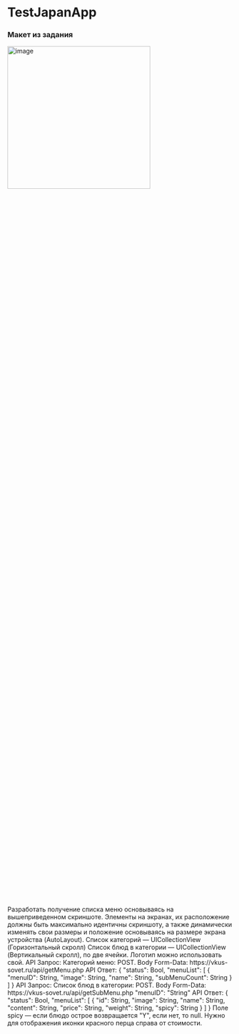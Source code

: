 # TestJapanApp
<div style="width: 100%; height: 50%;">
    <h3 align="left">Макет из задания</h3>
    <img align="left" width="320" alt="image" src="https://github.com/A4RE/TestJapanApp/assets/64658088/0fd02271-78cb-45ea-af74-78a2c32e6a45">    
</div>
<div style="width: 100%; height: 50%">
    <p>Разработать получение списка меню основываясь на вышеприведенном скриншоте. Элементы на экранах, их расположение должны быть максимально идентичны скриншоту, а также динамически изменять свои размеры и положение основываясь на размере экрана устройства (AutoLayout).
    Список категорий — UICollectionView (Горизонтальный скролл)
    Список блюд в категории — UICollectionView (Вертикальный скролл), по две ячейки.
    Логотип можно использовать свой.
    API Запрос:
    Категорий меню:
    POST. Body Form-Data: https://vkus-sovet.ru/api/getMenu.php
    API Ответ:
    {
    "status": Bool,
    "menuList": [
    {
    "menuID": String, "image": String,
    "name": String, "subMenuCount": String
    } ]
    }
    API Запрос:
    Список блюд в категории:
    POST. Body Form-Data: https://vkus-sovet.ru/api/getSubMenu.php
    "menuID": "String" API Ответ:
    {
    "status": Bool,
    "menuList": [
    {
    "id": String, "image": String, "name": String, "content": String, "price": String, "weight": String, "spicy": String
    } ]
    }
    Поле spicy — если блюдо острое возвращается "Y", если нет, то null. Нужно для отображения иконки красного перца справа от стоимости.
</p>
</div>

